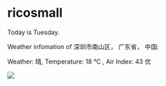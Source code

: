 # ricosmall

Today is Tuesday.

Weather infomation of 深圳市南山区， 广东省， 中国: 

Weather: 晴, Temperature: 18 ℃ , Air Index: 43 优

<img src="https://github-readme-stats.vercel.app/api?username=ricosmall&show_icons=true" />
